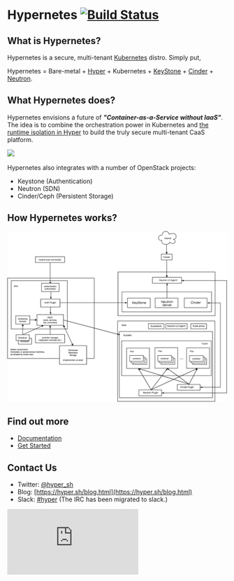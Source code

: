 # Hypernetes [![Build Status](https://travis-ci.org/hyperhq/hypernetes.svg?branch=master)](https://travis-ci.org/hyperhq/hypernetes)

## What is Hypernetes?

Hypernetes is a secure, multi-tenant [Kubernetes](http://kubernetes.io) distro. Simply put,

Hypernetes = Bare-metal + [Hyper](https://hyper.sh) + Kubernetes + [KeyStone](https://github.com/openstack/keystone) + [Cinder](https://github.com/openstack/cinder) + [Neutron](https://github.com/openstack/neutron).

## What Hypernetes does?

Hypernetes envisions a future of ***"Container-as-a-Service without IaaS"***. The idea is to combine the orchestration power in Kubernetes and [the runtime isolation in Hyper](https://hyper.sh/why-hyper.html) to build the truly secure multi-tenant CaaS platform. 

![](https://trello-attachments.s3.amazonaws.com/55545e127c7cbe0ec5b82f2b/1660x705/895000bf0d7e25aee600d3cfaf0fd3f2/upload_10_19_2015_at_3_02_11_PM.png)

Hypernetes also integrates with a number of OpenStack projects:

- Keystone (Authentication)
- Neutron (SDN)
- Cinder/Ceph (Persistent Storage)

## How Hypernetes works?

![Architecture Diagram](architecture.png?raw=true "Architecture overview")

## Find out more

* [Documentation](https://github.com/hyperhq/hypernetes-book)
* [Get Started](https://github.com/hyperhq/hypernetes-book/blob/master/user-guide/user-guide.md)

## Contact Us

* Twitter: [@hyper_sh](https://twitter.com/hyper_sh)
* Blog: [https://hyper.sh/blog.html](https://hyper.sh/blog.html)
* Slack: [#hyper](https://slack.hyper.sh/) (The IRC has been migrated to slack.)

[![Analytics](https://kubernetes-site.appspot.com/UA-36037335-10/GitHub/README.md?pixel)]()


